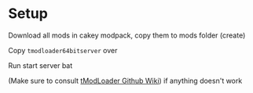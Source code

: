 # Setup
Download all mods in cakey modpack, copy them to mods folder (create)

Copy `tmodloader64bitserver` over 

Run start server bat

(Make sure to consult [tModLoader Github Wiki](https://github.com/tModLoader/tModLoader/wiki/Starting-a-modded-server)) if anything doesn't work
